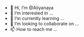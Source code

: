 - 👋 Hi, I’m @Aliyanaya
- 👀 I’m interested in ...
- 🌱 I’m currently learning ...
- 💞️ I’m looking to collaborate on ...
- 📫 How to reach me ...

<!---
Aliyanaya/Aliyanaya is a ✨ special ✨ repository because its `README.md` (this file) appears on your GitHub profile.
You can click the Preview link to take a look at your changes.
--->
